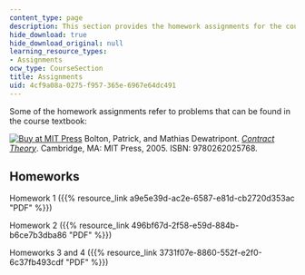 ```yaml
---
content_type: page
description: This section provides the homework assignments for the course.
hide_download: true
hide_download_original: null
learning_resource_types:
- Assignments
ocw_type: CourseSection
title: Assignments
uid: 4cf9a08a-0275-f957-365e-6967e64dc491
---
```


Some of the homework assignments refer to problems that can be found in the course textbook:

[![Buy at MIT Press](/images/mp_logo.gif)](https://mitpress.mit.edu/9780262025768) Bolton, Patrick, and Mathias Dewatripont. [_Contract Theory_](https://mitpress.mit.edu/9780262025768). Cambridge, MA: MIT Press, 2005. ISBN: 9780262025768.

Homeworks
---------

Homework 1 ({{% resource_link a9e5e39d-ac2e-6587-e81d-cb2720d353ac "PDF" %}})

Homework 2 ({{% resource_link 496bf67d-2f58-e59d-884b-b6ce7b3dba86 "PDF" %}})

Homeworks 3 and 4 ({{% resource_link 3731f07e-8860-552f-e2f0-6c37fb493cdf "PDF" %}})